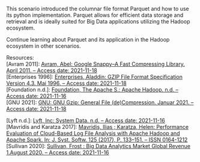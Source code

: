 This scenario introduced the columnar file format Parquet and how to use its python implementation. Parquet allows for efficient data storage and retrieval and is ideally suited for Big Data applications utilizing the Hadoop ecosystem.

Continue learning about Parquet and its application in the Hadoop ecosystem in other scenarios.

Resources:<br/>
[Avram 2011]: [Avram, Abel: Google Snappy–A Fast Compressing Library. April 2011. – Access date: 2021-11-18](https://www.infoq.com/news/2011/04/Snappy/)<br/>
[Enterprises 1996]: [Enterprises, Aladdin: GZIP File Format Specification Version 4.3. Mai 1996. – Access date: 2021-11-18](https://www.ietf.org/rfc/rfc1952.txt)<br/>
[Foundation n.d.]: [Foundation, The Apache S.: Apache Hadoop. n.d. – Access date: 2021-11-16](https://hadoop.apache.org/)<br/>
[GNU 2021]: [GNU: GNU Gzip: General File (de)Compression. Januar 2021. – Access date: 2021-11-18](https://www.gnu.org/software/gzip/manual/gzip.html)<p/>
[Lyft n.d.]: [Lyft, Inc: System Data. n.d. – Access date: 2021-11-16](http://www.capitalbikeshare.com/system-data)<br/>
[Mavridis and Karatza 2017]: [Mavridis, Ilias ; Karatza, Helen: Performance Evaluation of Cloud-Based Log File Analysis with Apache Hadoop and Apache Spark. In: J. Syst. Softw. 125 (2017), P. 133–151. – ISSN 0164-1212](https://www.sciencedirect.com/science/article/pii/S0164121216302370)<br/>
[Sullivan 2020]: [Sullivan, Frost : Big Data Analytics Market Global Revenue 1.August 2020. – Access date: 2021-11-16](https://www.statista.com/statistics/947745/worldwide-total-data-market-revenue/)
